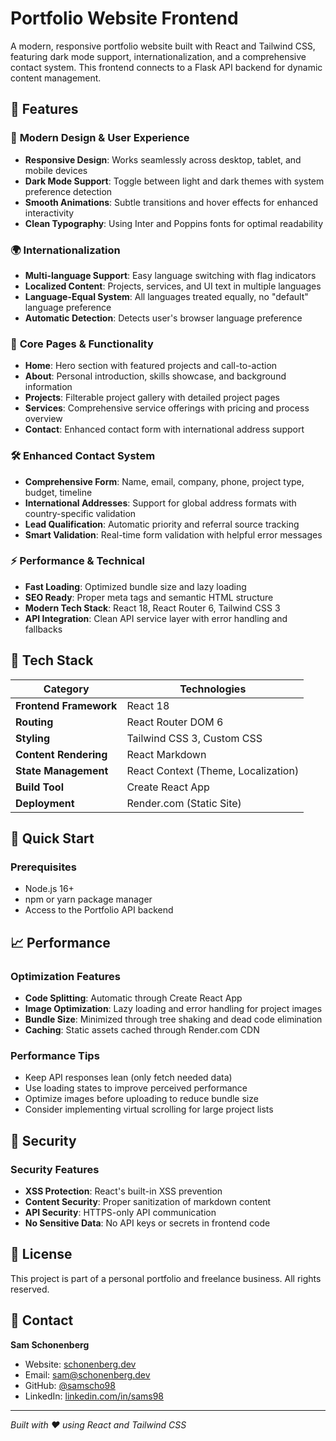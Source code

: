 # Portfolio Website Frontend

A modern, responsive portfolio website built with React and Tailwind CSS, featuring dark mode support, internationalization, and a comprehensive contact system. This frontend connects to a Flask API backend for dynamic content management.

## 🌟 Features

### 🎨 **Modern Design & User Experience**
- **Responsive Design**: Works seamlessly across desktop, tablet, and mobile devices
- **Dark Mode Support**: Toggle between light and dark themes with system preference detection
- **Smooth Animations**: Subtle transitions and hover effects for enhanced interactivity
- **Clean Typography**: Using Inter and Poppins fonts for optimal readability

### 🌍 **Internationalization**
- **Multi-language Support**: Easy language switching with flag indicators
- **Localized Content**: Projects, services, and UI text in multiple languages
- **Language-Equal System**: All languages treated equally, no "default" language preference
- **Automatic Detection**: Detects user's browser language preference

### 📱 **Core Pages & Functionality**
- **Home**: Hero section with featured projects and call-to-action
- **About**: Personal introduction, skills showcase, and background information  
- **Projects**: Filterable project gallery with detailed project pages
- **Services**: Comprehensive service offerings with pricing and process overview
- **Contact**: Enhanced contact form with international address support

### 🛠 **Enhanced Contact System**
- **Comprehensive Form**: Name, email, company, phone, project type, budget, timeline
- **International Addresses**: Support for global address formats with country-specific validation
- **Lead Qualification**: Automatic priority and referral source tracking
- **Smart Validation**: Real-time form validation with helpful error messages

### ⚡ **Performance & Technical**
- **Fast Loading**: Optimized bundle size and lazy loading
- **SEO Ready**: Proper meta tags and semantic HTML structure
- **Modern Tech Stack**: React 18, React Router 6, Tailwind CSS 3
- **API Integration**: Clean API service layer with error handling and fallbacks

## 🔧 Tech Stack

| Category | Technologies |
|----------|-------------|
| **Frontend Framework** | React 18 |
| **Routing** | React Router DOM 6 |
| **Styling** | Tailwind CSS 3, Custom CSS |
| **Content Rendering** | React Markdown |
| **State Management** | React Context (Theme, Localization) |
| **Build Tool** | Create React App |
| **Deployment** | Render.com (Static Site) |

## 🚀 Quick Start

### Prerequisites
- Node.js 16+ 
- npm or yarn package manager
- Access to the Portfolio API backend

## 📈 Performance

### Optimization Features
- **Code Splitting**: Automatic through Create React App
- **Image Optimization**: Lazy loading and error handling for project images
- **Bundle Size**: Minimized through tree shaking and dead code elimination
- **Caching**: Static assets cached through Render.com CDN

### Performance Tips
- Keep API responses lean (only fetch needed data)
- Use loading states to improve perceived performance
- Optimize images before uploading to reduce bundle size
- Consider implementing virtual scrolling for large project lists

## 🔐 Security

### Security Features
- **XSS Protection**: React's built-in XSS prevention
- **Content Security**: Proper sanitization of markdown content
- **API Security**: HTTPS-only API communication
- **No Sensitive Data**: No API keys or secrets in frontend code

## 📄 License

This project is part of a personal portfolio and freelance business. All rights reserved.

## 🤝 Contact

**Sam Schonenberg**
- Website: [schonenberg.dev](https://portfolio.schonenberg.dev)
- Email: sam@schonenberg.dev
- GitHub: [@samscho98](https://github.com/samscho98)
- LinkedIn: [linkedin.com/in/sams98](https://www.linkedin.com/in/sams98/)

---

*Built with ❤️ using React and Tailwind CSS*